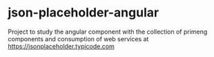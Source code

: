 # json-placeholder-angular
 Project to study the angular component with the collection of primeng components and consumption of web services at https://jsonplaceholder.typicode.com
